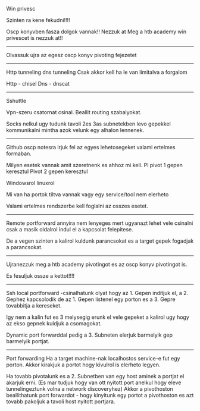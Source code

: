 Win privesc

Szinten ra kene fekudni!!!!

Oscp konyvben fasza dolgok vannak!!
Nezzuk at
Meg a htb academy win privescet is nezzuk at!!


-----------------------------
Olvassuk ujra az egesz oscp konyv pivoting fejezetet

-----------------------------
Http tunneling dns tunneling
Csak akkor kell ha le van limitalva a forgalom

Http - chisel
Dns - dnscat


-----------------------------
Sshuttle

Vpn-szeru csatornat csinal.
Beallit routing szabalyokat.

Socks nelkul ugy tudunk tavoli 2es 3as subnetekben levo gepekkel kommunikalni mintha azok velunk egy alhalon lennenek.




-----------------------------
Github oscp notesra irjuk fel az egyes lehetosegeket valami ertelmes formaban.

Milyen esetek vannak amit szeretnenk es ahhoz mi kell.
Pl pivot 1 gepen keresztul
Pivot 2 gepen keresztul

Windowsrol linuxrol

Mi van ha portok tiltva vannak vagy egy service/tool nem elerheto

Valami ertelmes rendszerbe kell foglalni az osszes esetet.

-----------------------------
Remote portforward annyira nem lenyeges mert ugyanazt lehet vele csinalni csak a masik oldalrol indul el a kapcsolat felepitese.

De a vegen szinten a kalirol kuldunk parancsokat es a target gepek fogadjak a parancsokat.

-----------------------------
Ujranezzuk meg a htb academy pivotingot es az oscp konyv pivotingot is.

Es fesuljuk ossze a kettot!!!!

-----------------------------
Ssh local portforward
-csinalhatunk olyat hogy az 1. Gepen inditjuk el, a 2. Gephez kapcsolodik de az 1. Gepen listenel egy porton es a 3. Gepre tovabbitja a kereseket.

Igy nem a kalin fut es 3 melysegig erunk el vele gepeket a kalirol ugy hogy az ekso gepnek kuldjuk a csomagokat.

Dynamic port forwarddal pedig a 3. Subneten elerjuk barmelyik gep barmelyik portjat.



-----------------------------
Port forwarding
Ha a target machine-nak localhostos service-e fut egy porton.
Akkor kirakjuk a portot hogy kivulrol is elerheto legyen.

Ha tovabb pivotalunk es a 2. Subnetben van egy host aminek a portjat el akarjuk erni. (Es mar tudjuk hogy van ott nyitott port anelkul hogy eleve tunnelingeztunk volna a network discoveryhez)
Akkor a pivothoston beallithatunk port forwardot - hogy kinyitunk egy portot a pivothoston es azt tovabb pakoljuk a tavoli host nyitott portjara.
